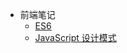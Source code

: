 <!--
 * @Description: In User Settings Edit
 * @Author: your name
 * @Date: 2019-07-31 20:55:21
 * @LastEditTime: 2019-10-01 17:18:22
 * @LastEditors: Please set LastEditors
 -->
- 前端笔记
    * [ES6](/ES6/)
    - [JavaScript 设计模式](/JsPattern/)